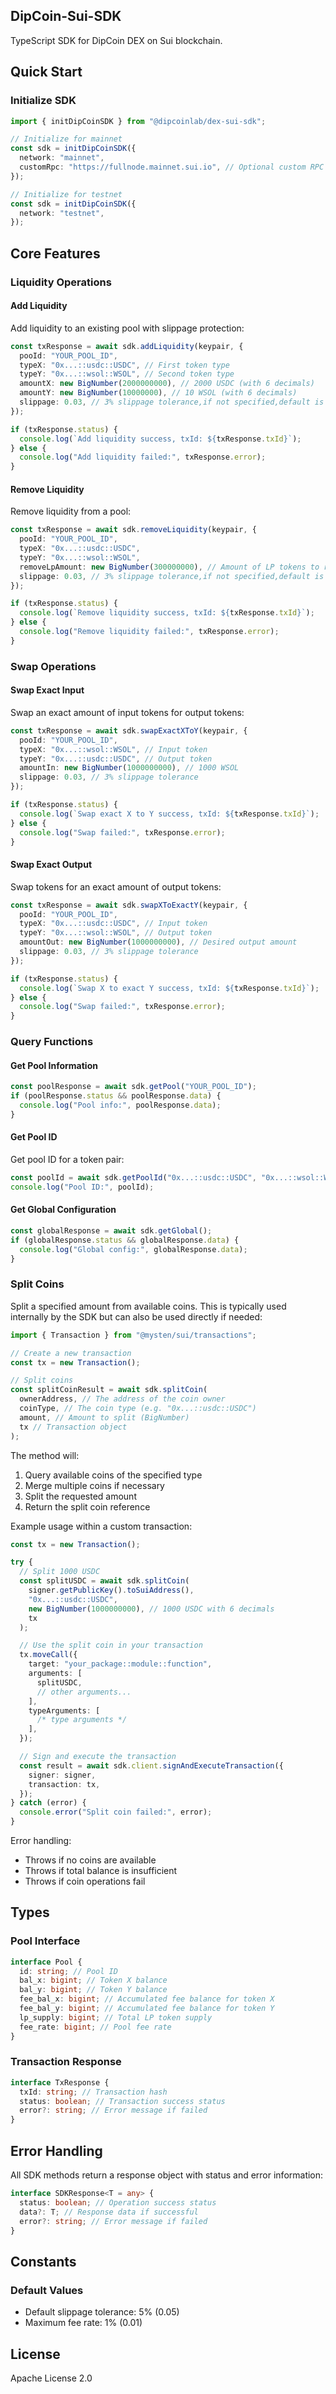 ## DipCoin-Sui-SDK

TypeScript SDK for DipCoin DEX on Sui blockchain.

## Quick Start

### Initialize SDK

```typescript
import { initDipCoinSDK } from "@dipcoinlab/dex-sui-sdk";

// Initialize for mainnet
const sdk = initDipCoinSDK({
  network: "mainnet",
  customRpc: "https://fullnode.mainnet.sui.io", // Optional custom RPC
});

// Initialize for testnet
const sdk = initDipCoinSDK({
  network: "testnet",
});
```

## Core Features

### Liquidity Operations

#### Add Liquidity

Add liquidity to an existing pool with slippage protection:

```typescript
const txResponse = await sdk.addLiquidity(keypair, {
  pooId: "YOUR_POOL_ID",
  typeX: "0x...::usdc::USDC", // First token type
  typeY: "0x...::wsol::WSOL", // Second token type
  amountX: new BigNumber(2000000000), // 2000 USDC (with 6 decimals)
  amountY: new BigNumber(10000000), // 10 WSOL (with 6 decimals)
  slippage: 0.03, // 3% slippage tolerance,if not specified,default is 0.05
});

if (txResponse.status) {
  console.log(`Add liquidity success, txId: ${txResponse.txId}`);
} else {
  console.log("Add liquidity failed:", txResponse.error);
}
```

#### Remove Liquidity

Remove liquidity from a pool:

```typescript
const txResponse = await sdk.removeLiquidity(keypair, {
  pooId: "YOUR_POOL_ID",
  typeX: "0x...::usdc::USDC",
  typeY: "0x...::wsol::WSOL",
  removeLpAmount: new BigNumber(300000000), // Amount of LP tokens to remove
  slippage: 0.03, // 3% slippage tolerance,if not specified,default is 0.05
});

if (txResponse.status) {
  console.log(`Remove liquidity success, txId: ${txResponse.txId}`);
} else {
  console.log("Remove liquidity failed:", txResponse.error);
}
```

### Swap Operations

#### Swap Exact Input

Swap an exact amount of input tokens for output tokens:

```typescript
const txResponse = await sdk.swapExactXToY(keypair, {
  pooId: "YOUR_POOL_ID",
  typeX: "0x...::wsol::WSOL", // Input token
  typeY: "0x...::usdc::USDC", // Output token
  amountIn: new BigNumber(1000000000), // 1000 WSOL
  slippage: 0.03, // 3% slippage tolerance
});

if (txResponse.status) {
  console.log(`Swap exact X to Y success, txId: ${txResponse.txId}`);
} else {
  console.log("Swap failed:", txResponse.error);
}
```

#### Swap Exact Output

Swap tokens for an exact amount of output tokens:

```typescript
const txResponse = await sdk.swapXToExactY(keypair, {
  pooId: "YOUR_POOL_ID",
  typeX: "0x...::usdc::USDC", // Input token
  typeY: "0x...::wsol::WSOL", // Output token
  amountOut: new BigNumber(1000000000), // Desired output amount
  slippage: 0.03, // 3% slippage tolerance
});

if (txResponse.status) {
  console.log(`Swap X to exact Y success, txId: ${txResponse.txId}`);
} else {
  console.log("Swap failed:", txResponse.error);
}
```

### Query Functions

#### Get Pool Information

```typescript
const poolResponse = await sdk.getPool("YOUR_POOL_ID");
if (poolResponse.status && poolResponse.data) {
  console.log("Pool info:", poolResponse.data);
}
```

#### Get Pool ID

Get pool ID for a token pair:

```typescript
const poolId = await sdk.getPoolId("0x...::usdc::USDC", "0x...::wsol::WSOL");
console.log("Pool ID:", poolId);
```

#### Get Global Configuration

```typescript
const globalResponse = await sdk.getGlobal();
if (globalResponse.status && globalResponse.data) {
  console.log("Global config:", globalResponse.data);
}
```

### Split Coins

Split a specified amount from available coins. This is typically used internally by the SDK but can also be used directly if needed:

```typescript
import { Transaction } from "@mysten/sui/transactions";

// Create a new transaction
const tx = new Transaction();

// Split coins
const splitCoinResult = await sdk.splitCoin(
  ownerAddress, // The address of the coin owner
  coinType, // The coin type (e.g. "0x...::usdc::USDC")
  amount, // Amount to split (BigNumber)
  tx // Transaction object
);
```

The method will:

1. Query available coins of the specified type
2. Merge multiple coins if necessary
3. Split the requested amount
4. Return the split coin reference

Example usage within a custom transaction:

```typescript
const tx = new Transaction();

try {
  // Split 1000 USDC
  const splitUSDC = await sdk.splitCoin(
    signer.getPublicKey().toSuiAddress(),
    "0x...::usdc::USDC",
    new BigNumber(1000000000), // 1000 USDC with 6 decimals
    tx
  );

  // Use the split coin in your transaction
  tx.moveCall({
    target: "your_package::module::function",
    arguments: [
      splitUSDC,
      // other arguments...
    ],
    typeArguments: [
      /* type arguments */
    ],
  });

  // Sign and execute the transaction
  const result = await sdk.client.signAndExecuteTransaction({
    signer: signer,
    transaction: tx,
  });
} catch (error) {
  console.error("Split coin failed:", error);
}
```

Error handling:

- Throws if no coins are available
- Throws if total balance is insufficient
- Throws if coin operations fail

## Types

### Pool Interface

```typescript
interface Pool {
  id: string; // Pool ID
  bal_x: bigint; // Token X balance
  bal_y: bigint; // Token Y balance
  fee_bal_x: bigint; // Accumulated fee balance for token X
  fee_bal_y: bigint; // Accumulated fee balance for token Y
  lp_supply: bigint; // Total LP token supply
  fee_rate: bigint; // Pool fee rate
}
```

### Transaction Response

```typescript
interface TxResponse {
  txId: string; // Transaction hash
  status: boolean; // Transaction success status
  error?: string; // Error message if failed
}
```

## Error Handling

All SDK methods return a response object with status and error information:

```typescript
interface SDKResponse<T = any> {
  status: boolean; // Operation success status
  data?: T; // Response data if successful
  error?: string; // Error message if failed
}
```

## Constants

### Default Values

- Default slippage tolerance: 5% (0.05)
- Maximum fee rate: 1% (0.01)

## License

Apache License 2.0
